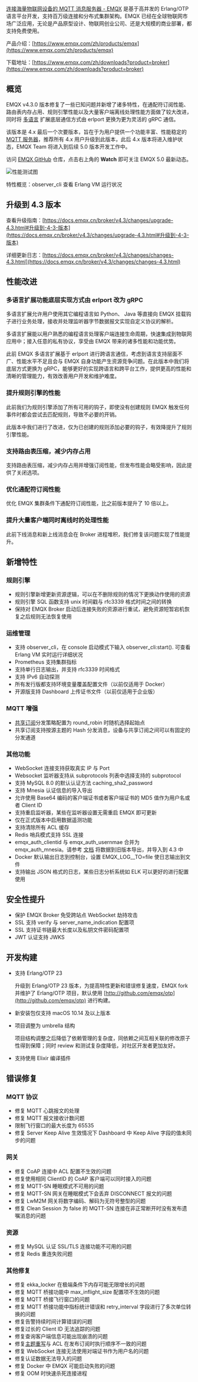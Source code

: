 [连接海量物联网设备的 MQTT 消息服务器 - EMQX](https://www.emqx.com/zh/products/emqx) 是基于高并发的 Erlang/OTP 语言平台开发，支持百万级连接和分布式集群架构。EMQX 已经在全球物联网市场广泛应用，无论是产品原型设计、物联网创业公司、还是大规模的商业部署，都支持免费使用。

产品介绍：[https://www.emqx.com/zh/products/emqx](https://www.emqx.com/zh/products/emqx)

下载地址：[https://www.emqx.com/zh/downloads?product=broker](https://www.emqx.com/zh/downloads?product=broker)


## 概览

EMQX v4.3.0 版本修复了一些已知问题并新增了诸多特性，在通配符订阅性能、路由表内存占用、规则引擎性能以及大量客户端离线处理性能方面做了较大改进，同时将 [多语言](https://docs.emqx.cn/broker/v4.3/advanced/lang-exhook.html) 扩展底层通信方式由 erlport 更换为更为灵活的 gRPC 通信。

该版本是 4.x 最后一个次要版本，旨在于为用户提供一个功能丰富、性能稳定的 [MQTT 服务器](https://www.emqx.com/zh/products/emqx)，推荐所有 4.x 用户升级到此版本，此后 4.x 版本将进入维护状态，EMQX Team 将进入到后续 5.0 版本开发工作中。

访问 [EMQX GitHub](https://github.com/emqx/emqx) 仓库，点击右上角的 **Watch** 即可关注 EMQX 5.0 最新动态。

![性能测试图](https://static.emqx.net/images/d6670380723eb008bcda0a52573712d0.png)

特性概览：observer_cli 查看 Erlang VM 运行状况



## 升级到 4.3 版本
查看升级指南：[https://docs.emqx.cn/broker/v4.3/changes/upgrade-4.3.html#升级到-4-3-版本](https://docs.emqx.cn/broker/v4.3/changes/upgrade-4.3.html#升级到-4-3-版本)

详细更新日志：[https://docs.emqx.cn/broker/v4.3/changes/changes-4.3.html](https://docs.emqx.cn/broker/v4.3/changes/changes-4.3.html)



## 性能改进

### 多语言扩展功能底层实现方式由 erlport 改为 gRPC

多语言扩展允许用户使用其它编程语言如 Python、 Java 等直接向 EMQX 挂载钩子进行业务处理，接收并处理监听器字节数据报文实现自定义协议的解析。

多语言扩展能以用户熟悉的编程语言处理客户端连接生命周期，快速集成到物联网应用中；接入任意的私有协议，享受由 EMQX 带来的诸多性能和功能优势。

此前 EMQX 多语言扩展基于 erlport 进行跨语言通信，考虑到语言支持层面不广、性能水平不足且会与 EMQX 自身功能产生资源竞争问题。在此版本中我们将底层方式更换为 gRPC，能够更好的实现跨语言和跨平台工作，提供更高的性能和清晰的管理能力，有效改善用户开发和维护难度。

### 提升规则引擎的性能

此前我们为规则引擎添加了所有可用的钩子，即使没有创建规则 EMQX 触发任何事件时都会尝试去匹配规则，导致不必要的开销。

此版本中我们进行了改进，仅为已创建的规则添加必要的钩子，有效降提升了规则引擎性能。

### 支持路由表压缩，减少内存占用

支持路由表压缩，减少内存占用并增强订阅性能，但发布性能会略受影响，因此提供了关闭选项。

### 优化通配符订阅性能

优化 EMQX 集群条件下通配符订阅性能，比之前版本提升了 10 倍以上。

### 提升大量客户端同时离线时的处理性能

此前下线消息和新上线消息会在 Broker 进程堆积，我们修复该问题实现了性能提升。



## 新增特性

### 规则引擎

- 规则引擎新增更新资源逻辑，可以在不删除规则的情况下更换动作使用的资源
- 规则引擎 SQL 函数支持 unix 时间戳与 rfc3339 格式时间之间的转换
- 保持对 EMQX Broker 启动后连接失败的资源进行重试，避免资源短暂宕机恢复之后规则无法恢复使用

### 运维管理

- 支持 observer_cli，在 console 启动模式下输入 observer_cli:start(). 可查看 Erlang VM 实时运行详细状况
- Prometheus 支持集群指标
- 支持单行日志输出，并支持 rfc3339 时间格式
- 支持 IPv6 自动探测
- 所有发行版都支持环境变量覆盖配置文件（以前仅适用于 Docker）
- 开源版支持 Dashboard 上传证书文件（以前仅适用于企业版）

### MQTT 增强

- [共享订阅](https://www.emqx.com/zh/blog/introduction-to-mqtt5-protocol-shared-subscription)分发策略配置为 round_robin 时随机选择起始点
- 共享订阅支持按源主题的 Hash 分发消息，设备与共享订阅之间可以有固定的分发通道

### 其他功能

- WebSocket 连接支持获取真实 IP 与 Port
- Websocket 监听器支持从 subprotocols 列表中选择支持的 subprotocol
- 支持 MySQL 8.0 的默认认证方法 caching_sha2_password
- 支持 Mnesia 认证信息的导入导出
- 允许使用 Base64 编码的客户端证书或者客户端证书的 MD5 值作为用户名或者 Client ID
- 支持重启监听器，某些在监听器设置无需重启 EMQX 即可更新
- 仅在正式版本中启用数据遥测功能
- 支持清除所有 ACL 缓存
- Redis 哨兵模式支持 SSL 连接 
- emqx_auth_clientid 与 emqx_auth_usernmae 合并为 emqx_auth_mnesia。请参考 [文档](https://docs.emqx.io/en/broker/v4.3/advanced/data-import-and-export.html) 将数据到旧版本导出，并导入到 4.3 中
- Docker 默认输出日志到控制台，设置 EMQX_LOG__TO=file 使日志输出到文件
- 支持输出 JSON 格式的日志，某些日志分析系统如 ELK 可以更好的进行配置使用



## 安全性提升

- 保护 EMQX Broker 免受跨站点 WebSocket 劫持攻击
- SSL 支持 verify 与 server_name_indication 配置项
- SSL 支持证书链最大长度以及私钥文件密码配置项
- JWT 认证支持 JWKS



## 开发构建

- 支持 Erlang/OTP 23

  升级到 Erlang/OTP 23 版本，为提高特性更新和错误修复速度，EMQX fork 并维护了 Erlang/OTP 项目，默认使用 [http://github.com/emqx/otp](http://github.com/emqx/otp) 进行构建。

- 新安装包仅支持 macOS 10.14 及以上版本

- 项目调整为 umbrella 结构

  项目结构调整之后降低了依赖管理的复杂度，同依赖之间互相关联的修改原子性得到保障；同时 review 和测试复杂度降低，对社区开发者更加友好。

- 支持使用 Elixir 编译插件



## 错误修复

### MQTT 协议

- 修复 MQTT 心跳报文的处理
- 修复 MQTT 报文接收计数问题
- 限制飞行窗口的最大长度为 65535
- 修复 Server Keep Alive 生效情况下 Dashboard 中 Keep Alive 字段的值未同步的问题

### 网关

- 修复 CoAP 连接中 ACL 配置不生效的问题
- 修复使用相同 ClientID 的 CoAP 客户端可以同时接入的问题
- 修复 MQTT-SN 睡眠模式不可用的问题
- 修复 MQTT-SN 网关在睡眠模式下会丢弃 DISCONNECT 报文的问题
- 修复 LwM2M 网关将数字编码、解码为无符号整型的问题
- 修复 Clean Session 为 false 的 MQTT-SN 连接在非正常断开时没有发布遗嘱消息的问题

### 资源

- 修复 MySQL 认证 SSL/TLS 连接功能不可用的问题
- 修复 Redis 重连失败问题

### 其他修复

- 修复 ekka_locker 在极端条件下内存可能无限增长的问题
- 修复 MQTT 桥接功能中 max_inflight_size 配置项不生效的问题
- 修复 MQTT 桥接飞行窗口的问题
- 修复 MQTT 桥接功能中指标统计错误和 retry_interval 字段进行了多次单位转换的问题
- 修复告警持续时间计算错误的问题
- 修复过长的 Client ID 无法追踪的问题
- 修复查询客户端信息可能出现崩溃的问题
- 修复[主题重写](https://www.emqx.com/zh/blog/rewriting-emqx-mqtt5-topic)与 ACL 在发布订阅时执行顺序不一致的问题
- 修复 WebSocket 连接无法使用对端证书作为用户名的问题
- 修复认证数据无法导入的问题
- 修复 Docker 中 EMQX 可能启动失败的问题
- 修复 OOM 时快速杀死连接进程
